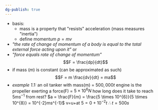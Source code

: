 ```yaml
---
dg-publish: true
---
```

- basis:
	- mass is a property that "resists" acceleration (mass measures "inertia")
	- define momentum $p = mv$
- *"the rate of change of momentum of a body is equal to the total external force acting upon it"*
or
- *"force equals rate of  change of momentum"*
$$F = \frac{dp}{dt}$$
- if mass ($m$) is constant (can be approximated as such)
 $$F = m \frac{dv}{dt} = ma$$
- *example 1.1:* 
	an oil tanker with mass(m) = $500,000 t$
	engine is the propeller exerting a force(F) = $5 \times 10^{6}N$ 
	how long does it take to reach $5ms^{-1}$ from rest?
		$a = \frac{F}{m} = \frac{5 \times 10^{6}}{5 \times 10^{8}} = 10^{-2}ms^{-1}$
		v=u+at
		$5 = 0 + 10^{-2}t$
		$\therefore t=500s$